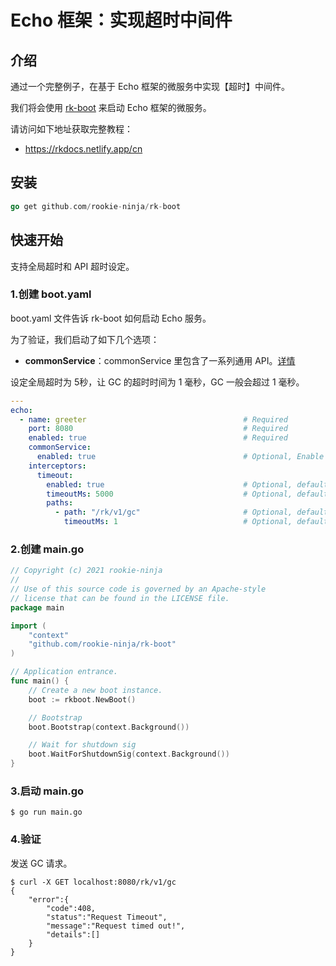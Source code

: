 # Echo 框架：实现超时中间件

## 介绍
通过一个完整例子，在基于 Echo 框架的微服务中实现【超时】中间件。

我们将会使用 [rk-boot](https://github.com/rookie-ninja/rk-boot) 来启动 Echo 框架的微服务。

请访问如下地址获取完整教程：

- https://rkdocs.netlify.app/cn

## 安装
```go
go get github.com/rookie-ninja/rk-boot
```

## 快速开始
支持全局超时和 API 超时设定。

### 1.创建 boot.yaml
boot.yaml 文件告诉 rk-boot 如何启动 Echo 服务。

为了验证，我们启动了如下几个选项：
- **commonService**：commonService 里包含了一系列通用 API。[详情](https://github.com/rookie-ninja/rk-echo#common-service-1)

设定全局超时为 5秒，让 GC 的超时时间为 1 毫秒，GC 一般会超过 1 毫秒。

```yaml
---
echo:
  - name: greeter                                   # Required
    port: 8080                                      # Required
    enabled: true                                   # Required
    commonService:
      enabled: true                                 # Optional, Enable common service for testing
    interceptors:
      timeout:
        enabled: true                               # Optional, default: false
        timeoutMs: 5000                             # Optional, default: 5000
        paths: 
          - path: "/rk/v1/gc"                       # Optional, default: ""
            timeoutMs: 1                            # Optional, default: 5000
```

### 2.创建 main.go

```go
// Copyright (c) 2021 rookie-ninja
//
// Use of this source code is governed by an Apache-style
// license that can be found in the LICENSE file.
package main

import (
	"context"
	"github.com/rookie-ninja/rk-boot"
)

// Application entrance.
func main() {
	// Create a new boot instance.
	boot := rkboot.NewBoot()

	// Bootstrap
	boot.Bootstrap(context.Background())

	// Wait for shutdown sig
	boot.WaitForShutdownSig(context.Background())
}
```

### 3.启动 main.go
```
$ go run main.go
```

### 4.验证
发送 GC 请求。

```
$ curl -X GET localhost:8080/rk/v1/gc
{
    "error":{
        "code":408,
        "status":"Request Timeout",
        "message":"Request timed out!",
        "details":[]
    }
}
```
